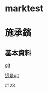 # marktest
施承鑌
======

基本資料
--------

[git](https://github.com/Sinsbin)

[這是git][git1]

  [git1]: (https://github.com/Sinsbin) "這是GIT1"


#123
